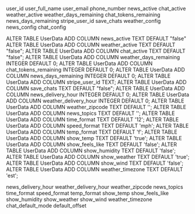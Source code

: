 user_id user_full_name user_email phone_number news_active chat_active weather_active weather_days_remaining chat_tokens_remaining news_days_remaining stripe_user_id save_chats weather_config news_config chat_config

ALTER TABLE UserData ADD COLUMN news_active TEXT DEFAULT "false"
ALTER TABLE UserData ADD COLUMN weather_active TEXT DEFAULT "false";
ALTER TABLE UserData ADD COLUMN chat_active TEXT DEFAULT "false";
ALTER TABLE UserData ADD COLUMN weather_days_remaining INTEGER DEFAULT 0;
ALTER TABLE UserData ADD COLUMN chat_tokens_remaining INTEGER DEFAULT 0;
ALTER TABLE UserData ADD COLUMN news_days_remaining INTEGER DEFAULT 0;
ALTER TABLE UserData ADD COLUMN stripe_user_id TEXT;
ALTER TABLE UserData ADD COLUMN save_chats TEXT DEFAULT "false";
ALTER TABLE UserData ADD COLUMN news_delivery_hour INTEGER DEFAULT 0;
ALTER TABLE UserData ADD COLUMN weather_delivery_hour INTEGER DEFAULT 0;
ALTER TABLE UserData ADD COLUMN weather_zipcode TEXT DEFAULT '';
ALTER TABLE UserData ADD COLUMN news_topics TEXT DEFAULT '';
ALTER TABLE UserData ADD COLUMN time_format TEXT DEFAULT '12';
ALTER TABLE UserData ADD COLUMN speed_format TEXT DEFAULT 'mph';
ALTER TABLE UserData ADD COLUMN temp_format TEXT DEFAULT 'f';
ALTER TABLE UserData ADD COLUMN show_temp TEXT DEFAULT 'true';
ALTER TABLE UserData ADD COLUMN show_feels_like TEXT DEFAULT 'false';
ALTER TABLE UserData ADD COLUMN show_humidity TEXT DEFAULT 'false';
ALTER TABLE UserData ADD COLUMN show_weather TEXT DEFAULT 'true';
ALTER TABLE UserData ADD COLUMN show_wind TEXT DEFAULT 'false';
ALTER TABLE UserData ADD COLUMN weather_timezone TEXT DEFAULT 'est';


news_delivery_hour weather_delivery_hour weather_zipcode news_topics time_format speed_format temp_format show_temp show_feels_like show_humidity show_weather show_wind weather_timezone chat_default_mode default_offset





